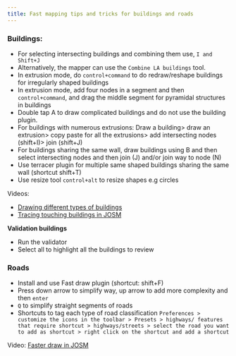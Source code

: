 ```yaml
---
title: Fast mapping tips and tricks for buildings and roads
---
```



### Buildings:

* For selecting intersecting buildings and combining them use, `I and Shift+J`
* Alternatively, the mapper can use the `Combine LA buildings` tool.
* In extrusion mode, do `control+command` to do redraw/reshape buildings for irregularly shaped buildings
* In extrusion mode, add four nodes in a segment and then `control+command`, and drag the middle segment for pyramidal structures in buildings
* Double tap A to draw complicated buildings and do not use the building plugin.
* For buildings with numerous extrusions: Draw a building> draw an extrusion> copy paste for all the extrusions> add intersecting nodes (shift+I)> join (shift+J)
* For buildings sharing the same wall, draw buildings using B and then select intersecting nodes and then join (J) and/or join way to node (N)
* Use terracer plugin for multiple same shaped buildings sharing the same wall (shortcut shift+T)
* Use resize tool `control+alt` to resize shapes e.g circles

Videos:

* [Drawing different types of buildings](https://www.youtube.com/watch?v=VNPfKh_ZI58&feature=youtu.be)
* [Tracing touching buildings in JOSM](https://www.youtube.com/watch?v=7GQtNnjIO0Q&feature=youtu.be)

**Validation buildings**
* Run the validator
* Select all to highlight all the buildings to review


### Roads

* Install and use Fast draw plugin (shortcut: shift+F)
* Press down arrow to simplify way, up arrow to add more complexity and then `enter`
* `Q` to simplify straight segments of roads
* Shortcuts to tag each type of road classification `Preferences > customize the icons in the toolbar > Presets > highways/ features that require shortcut > highways/streets > select the road you want to add as shortcut > right click on the shortcut and add a shortcut`

Video: [Faster draw in JOSM](https://youtu.be/xqDd-Crk3o4)

